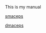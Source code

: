 This is my manual

[smaceps](https://github.com/SethCorb/math4610/blob/29a05ee4c79b9701a633ae3d253cbf5755353d16/manual/smaceps.md)

[dmaceps](https://github.com/SethCorb/math4610/blob/29a05ee4c79b9701a633ae3d253cbf5755353d16/manual/dmaceps.md)
